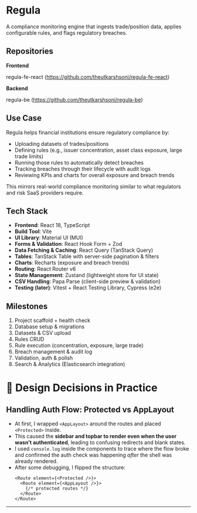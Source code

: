 # Regula

A compliance monitoring engine that ingests trade/position data, applies configurable rules, and flags regulatory breaches.  

## Repositories
**Frontend**

regula-fe-react (https://github.com/theutkarshsoni/regula-fe-react)

**Backend**

regula-be (https://github.com/theutkarshsoni/regula-be)

## Use Case
Regula helps financial institutions ensure regulatory compliance by:  
- Uploading datasets of trades/positions
- Defining rules (e.g., issuer concentration, asset class exposure, large trade limits)
- Running those rules to automatically detect breaches
- Tracking breaches through their lifecycle with audit logs
- Reviewing KPIs and charts for overall exposure and breach trends

This mirrors real-world compliance monitoring similar to what regulators and risk SaaS providers require.  

## Tech Stack
- **Frontend**: React 18, TypeScript
- **Build Tool**: Vite
- **UI Library**: Material UI (MUI)
- **Forms & Validation**: React Hook Form + Zod
- **Data Fetching & Caching**: React Query (TanStack Query)
- **Tables**: TanStack Table with server-side pagination & filters
- **Charts**: Recharts (exposure and breach trends)
- **Routing**: React Router v6
- **State Management**: Zustand (lightweight store for UI state)
- **CSV Handling**: Papa Parse (client-side preview & validation)
- **Testing (later)**: Vitest + React Testing Library, Cypress (e2e)

## Milestones
1. Project scaffold + health check  
2. Database setup & migrations  
3. Datasets & CSV upload  
4. Rules CRUD  
5. Rule execution (concentration, exposure, large trade)  
6. Breach management & audit log  
7. Validation, auth & polish  
8. Search & Analytics (Elasticsearch integration) 

# 🚀 Design Decisions in Practice

## Handling Auth Flow: Protected vs AppLayout

- At first, I wrapped `<AppLayout>` around the routes and placed `<Protected>` inside.  
- This caused the **sidebar and topbar to render even when the user wasn’t authenticated**, leading to confusing redirects and blank states.  
- I used `console.log` inside the components to trace where the flow broke and confirmed the auth check was happening *after* the shell was already rendered.  
- After some debugging, I flipped the structure:  
  ```tsx
  <Route element={<Protected />}>
    <Route element={<AppLayout />}>
      {/* protected routes */}
    </Route>
  </Route>

---

